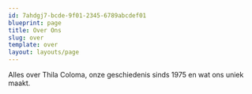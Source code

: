 ```yaml
---
id: 7ahdgj7-bcde-9f01-2345-6789abcdef01
blueprint: page
title: Over Ons
slug: over
template: over
layout: layouts/page
---
```

Alles over Thila Coloma, onze geschiedenis sinds 1975 en wat ons uniek maakt.
